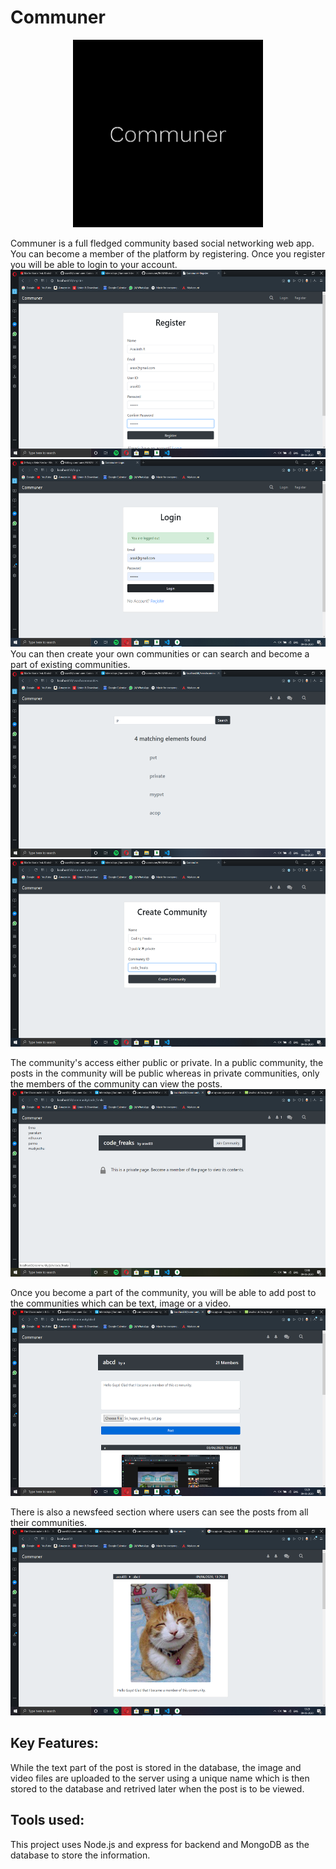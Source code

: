 # Communer
<p align="center">
<img src="public/communer.png" alt="Logo" height="300" width="auto">
 </p>
   
  Communer is a full fledged community based social networking web app. 
  You can become a member of the platform by registering. Once you register you will be able to login to your account. 
 <img src="screenshots/register.png" alt="Logo" height="300" width="auto"><img src="screenshots/login.png" alt="Logo" height="300" width="auto">
    You can then create your own communities or can search and become a part of existing communities. 
    <img src="screenshots/searchcom.png" alt="Logo" height="300" width="auto"><img src="screenshots/createcom.png" alt="Logo" height="300" width="auto">
    
   The community's access either public or private. In a public community, the posts in the community will be public whereas in private communities, only the members of the community can view the posts. 
      <img src="screenshots/pvtcom.png" alt="Logo" height="300" width="auto">
   
   Once you become a part of the community, you will be able to add post to the communities which can be text, image or a video. 
     <img src="screenshots/post.png" alt="Logo" height="300" width="auto">
        
   There is also a newsfeed section where users can see the posts from all their communities.
     <img src="screenshots/home.png" alt="Logo" height="300" width="auto">

Key Features:
-------------
While the text part of the post is stored in the database, the image and video files are uploaded to the server using a unique name which is then stored to the database and retrived later when the post is to be viewed.
 
Tools used:
-----------
This project uses Node.js and express for backend and MongoDB as the database to store the information.
